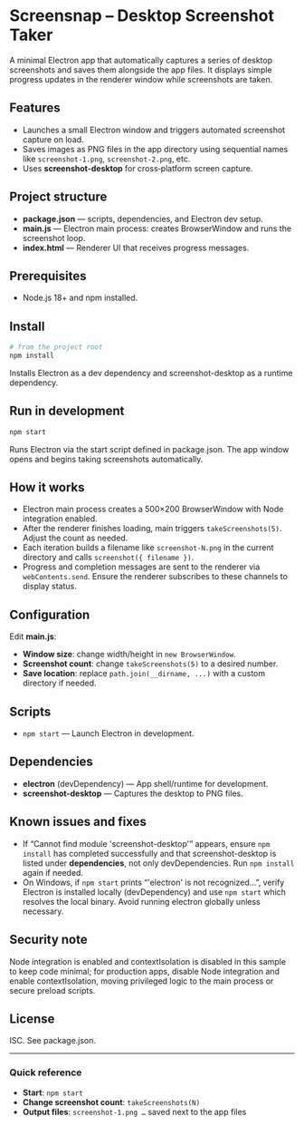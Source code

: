 # Screensnap – Desktop Screenshot Taker

A minimal Electron app that automatically captures a series of desktop screenshots and saves them alongside the app files. It displays simple progress updates in the renderer window while screenshots are taken.

## Features
- Launches a small Electron window and triggers automated screenshot capture on load.
- Saves images as PNG files in the app directory using sequential names like `screenshot-1.png`, `screenshot-2.png`, etc.
- Uses **screenshot-desktop** for cross‑platform screen capture.

## Project structure
- **package.json** — scripts, dependencies, and Electron dev setup.
- **main.js** — Electron main process: creates BrowserWindow and runs the screenshot loop.
- **index.html** — Renderer UI that receives progress messages.

## Prerequisites
- Node.js 18+ and npm installed.

## Install
```bash
# from the project root
npm install
```
Installs Electron as a dev dependency and screenshot-desktop as a runtime dependency.

## Run in development
```bash
npm start
```
Runs Electron via the start script defined in package.json. The app window opens and begins taking screenshots automatically.

## How it works
- Electron main process creates a 500×200 BrowserWindow with Node integration enabled.
- After the renderer finishes loading, main triggers `takeScreenshots(5)`. Adjust the count as needed.
- Each iteration builds a filename like `screenshot-N.png` in the current directory and calls `screenshot({ filename })`.
- Progress and completion messages are sent to the renderer via `webContents.send`. Ensure the renderer subscribes to these channels to display status.

## Configuration
Edit **main.js**:
- **Window size**: change width/height in `new BrowserWindow`.
- **Screenshot count**: change `takeScreenshots(5)` to a desired number.
- **Save location**: replace `path.join(__dirname, ...)` with a custom directory if needed.

## Scripts
- `npm start` — Launch Electron in development.

## Dependencies
- **electron** (devDependency) — App shell/runtime for development.
- **screenshot-desktop** — Captures the desktop to PNG files.

## Known issues and fixes
- If “Cannot find module 'screenshot-desktop'” appears, ensure `npm install` has completed successfully and that screenshot-desktop is listed under **dependencies**, not only devDependencies. Run `npm install` again if needed.
- On Windows, if `npm start` prints “'electron' is not recognized…”, verify Electron is installed locally (devDependency) and use `npm start` which resolves the local binary. Avoid running electron globally unless necessary.

## Security note
Node integration is enabled and contextIsolation is disabled in this sample to keep code minimal; for production apps, disable Node integration and enable contextIsolation, moving privileged logic to the main process or secure preload scripts.

## License
ISC. See package.json.

---

### Quick reference
- **Start**: `npm start`
- **Change screenshot count**: `takeScreenshots(N)`
- **Output files**: `screenshot-1.png …` saved next to the app files
